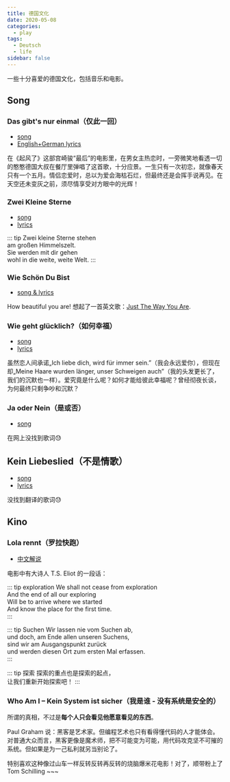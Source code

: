 ```yaml
---
title: 德国文化
date: 2020-05-08
categories:
  - play
tags:
  - Deutsch
  - life
sidebar: false
---
```


一些十分喜爱的德国文化，包括音乐和电影。

<!-- more -->

## Song

### Das gibt's nur einmal（仅此一回）

- [song](https://www.bilibili.com/video/BV1gb411G7LX)
- [English+German lyrics](https://lyricstranslate.com/en/das-gibts-nur-einmal-it-only-happens-once.html)

在《起风了》这部宫崎骏“最后”的电影里，在男女主热恋时，一旁微笑地看透一切的憨憨德国大叔在餐厅里弹唱了这首歌，十分应景。一生只有一次初恋，就像春天只有一个五月。情侣恋爱时，总以为爱会海枯石烂，但最终还是会挥手说再见。在天空还未变灰之前，须尽情享受对方眼中的光辉！

### Zwei Kleine Sterne

- [song](https://youtu.be/bjbdrJngKFA)
- [lyrics](https://lyricstranslate.com/en/zwei-kleine-sterne-two-little-stars.html)

::: tip
Zwei kleine Sterne stehen  
am großen Himmelszelt.  
Sie werden mit dir gehen  
wohl in die weite, weite Welt.
:::

### Wie Schön Du Bist

- [song & lyrics](https://youtu.be/eTNKnD0RNVo)

How beautiful you are! 想起了一首英文歌：[Just The Way You Are](https://youtu.be/LjhCEhWiKXk).

### Wie geht glücklich?（如何幸福）

- [song](https://youtu.be/sovU0R5A7mk)
- [lyrics](https://lyricstranslate.com/en/wie-geht-gl%C3%BCcklich-how-does-happy-work.html)

虽然恋人间承诺„Ich liebe dich, wird für immer sein.”（我会永远爱你），但现在却„Meine Haare wurden länger, unser Schweigen auch”（我的头发更长了，我们的沉默也一样）。爱究竟是什么呢？如何才能给彼此幸福呢？曾经彻夜长谈，为何最终只剩争吵和沉默？

### Ja oder Nein（是或否）

- [song](https://youtu.be/_h5Itf6ORRI)

在网上没找到歌词:sweat:

## Kein Liebeslied（不是情歌）

- [song](https://youtu.be/HpFRyCee5gE)
- [lyrics](https://www.musixmatch.com/lyrics/Tom-Schilling-The-Jazz-Kids/Kein-Liebeslied)

没找到翻译的歌词:sweat:

## Kino

### Lola rennt（罗拉快跑）

- [中文解说](https://www.bilibili.com/video/BV1kW411e7nm/)

电影中有大诗人 T.S. Eliot 的一段话：

::: tip exploration
We shall not cease from exploration  
And the end of all our exploring  
Will be to arrive where we started  
And know the place for the first time.  
:::

::: tip Suchen
Wir lassen nie vom Suchen ab,  
und doch, am Ende allen unseren Suchens,  
sind wir am Ausgangspunkt zurück  
und werden diesen Ort zum ersten Mal erfassen.  
:::

::: tip 探索
探索的重点也是探索的起点，  
让我们重新开始探索吧！
:::

### Who Am I – Kein System ist sicher（我是谁 - 没有系统是安全的）

所谓的真相，不过是**每个人只会看见他愿意看见的东西**。

Paul Graham 说：黑客是艺术家。但编程艺术也只有看得懂代码的人才能体会。对普通大众而言，黑客更像是魔术师，把不可能变为可能，用代码攻克坚不可摧的系统。但如果是为一己私利就另当别论了。

特别喜欢这种像过山车一样反转反转再反转的烧脑爆米花电影！对了，顺带粉上了 Tom Schilling ~~~

